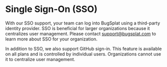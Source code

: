 # Single Sign-On (SSO)

With our SSO support, your team can log into BugSplat using a third-party identity provider. SSO is beneficial for larger organizations because it centralizes user management. Please contact [support@bugsplat.com](mailto:support@bugsplat.com) to learn more about SSO for your organization.

In addition to SSO, we also support GitHub sign-in. This feature is available on all plans and is controlled by individual users. Organizations cannot use it to centralize user management.

